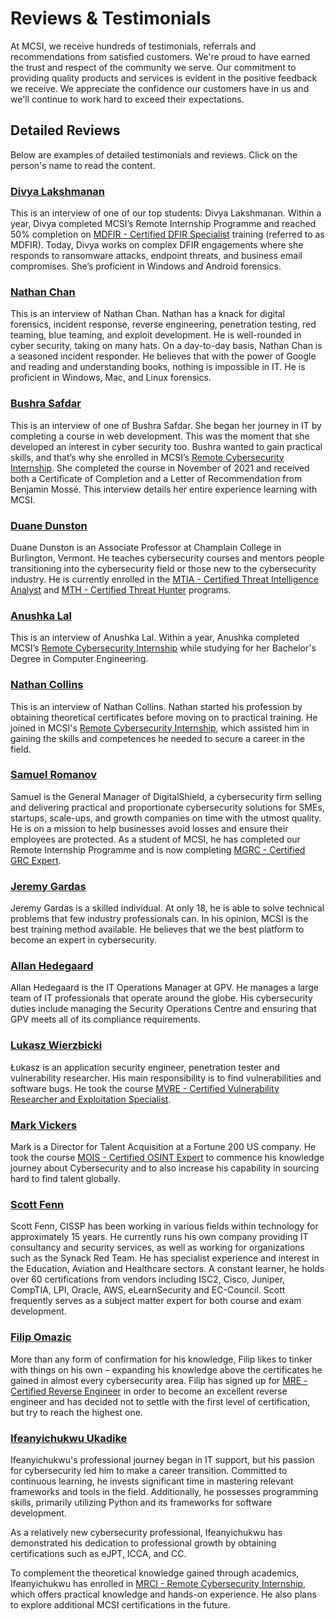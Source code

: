 # Reviews & Testimonials

At MCSI, we receive hundreds of testimonials, referrals and recommendations from satisfied customers. We're proud to have earned the trust and respect of the community we serve. Our commitment to providing quality products and services is evident in the positive feedback we receive. We appreciate the confidence our customers have in us and we'll continue to work hard to exceed their expectations.

## Detailed Reviews

Below are examples of detailed testimonials and reviews. Click on the person's name to read the content.

### [Divya Lakshmanan](review-and-testimonial-divya-lakshmanan)

This is an interview of one of our top students: Divya Lakshmanan. Within a year, Divya completed MCSI’s Remote Internship Programme and reached 50% completion on [MDFIR - Certified DFIR Specialist](https://www.mosse-institute.com/certifications/mdfir-certified-dfir-specialist.html) training (referred to as MDFIR). Today, Divya works on complex DFIR engagements where she responds to ransomware attacks, endpoint threats, and business email compromises. She’s proficient in Windows and Android forensics.

### [Nathan Chan](review-and-testimonial-nathan-chan)

This is an interview of Nathan Chan. Nathan has a knack for digital forensics, incident response, reverse engineering, penetration testing, red teaming, blue teaming, and exploit development. He is well-rounded in cyber security, taking on many hats. On a day-to-day basis, Nathan Chan is a seasoned incident responder. He believes that with the power of Google and reading and understanding books, nothing is impossible in IT. He is proficient in Windows, Mac, and Linux forensics.

### [Bushra Safdar](review-and-testimonial-bushra-safdar)

This is an interview of one of Bushra Safdar. She began her journey in IT by completing a course in web development. This was the moment that she developed an interest in cyber security too. Bushra wanted to gain practical skills, and that’s why she enrolled in MCSI’s [Remote Cybersecurity Internship](https://www.mosse-institute.com/certifications/mrci-remote-cybersecurity-internship.html). She completed the course in November of 2021 and received both a Certificate of Completion and a Letter of Recommendation from Benjamin Mossé. This interview details her entire experience learning with MCSI.

### [Duane Dunston](review-and-testimonial-duane-dunston)

Duane Dunston is an Associate Professor at Champlain College in Burlington, Vermont. He teaches cybersecurity courses and mentors people transitioning into the cybersecurity field or those new to the cybersecurity industry. He is currently enrolled in the [MTIA - Certified Threat Intelligence Analyst](https://www.mosse-institute.com/certifications/mtia-certified-threat-intelligence-analyst.html) and [MTH - Certified Threat Hunter](https://www.mosse-institute.com/certifications/mth-certified-threat-hunter.html) programs.

### [Anushka Lal](review-and-testimonial-anushka-lal)

This is an interview of Anushka Lal. Within a year, Anushka completed MCSI’s [Remote Cybersecurity Internship](https://www.mosse-institute.com/certifications/mrci-remote-cybersecurity-internship.html) while studying for her Bachelor's Degree in Computer Engineering.

### [Nathan Collins](review-and-testimonial-nathan-collins)

This is an interview of Nathan Collins. Nathan started his profession by obtaining theoretical certificates before moving on to practical training. He joined in MCSI's [Remote Cybersecurity Internship](https://www.mosse-institute.com/certifications/mrci-remote-cybersecurity-internship.html), which assisted him in gaining the skills and competences he needed to secure a career in the field.

### [Samuel Romanov](review-and-testimonial-samuel-romanov)

Samuel is the General Manager of DigitalShield, a cybersecurity firm selling and delivering practical and proportionate cybersecurity solutions for SMEs, startups, scale-ups, and growth companies on time with the utmost quality. He is on a mission to help businesses avoid losses and ensure their employees are protected. As a student of MCSI, he has completed our Remote Internship Programme and is now completing [MGRC - Certified GRC Expert](https://www.mosse-institute.com/certifications/mgrc-certified-grc-practitioner.html).

### [Jeremy Gardas](review-and-testimonial-jeremy-gardas)

Jeremy Gardas is a skilled individual. At only 18, he is able to solve technical problems that few industry professionals can. In his opinion, MCSI is the best training method available. He believes that we the best platform to become an expert in cybersecurity. 

### [Allan Hedegaard](review-and-testimonial-allan-hedegaard)

Allan Hedegaard is the IT Operations Manager at GPV. He manages a large team of IT professionals that operate around the globe. His cybersecurity duties include managing the Security Operations Centre and ensuring that GPV meets all of its compliance requirements.

### [Lukasz Wierzbicki](review-and-testimonial-lukasz-wierzbicki)

Łukasz is an application security engineer, penetration tester and vulnerability researcher. His main responsibility is to find vulnerabilities and software bugs. He took the course [MVRE - Certified Vulnerability Researcher and Exploitation Specialist](https://www.mosse-institute.com/certifications/mvre-vulnerability-researcher-and-exploitation-specialist.html).

### [Mark Vickers](mark-vickers)

Mark is a Director for Talent Acquisition at a Fortune 200 US company. He took the course [MOIS - Certified OSINT Expert](https://www.mosse-institute.com/certifications/mois-certified-osint-expert.html) to commence his knowledge journey about Cybersecurity and to also increase his capability in sourcing hard to find talent globally.

### [Scott Fenn](scott-fenn)

Scott Fenn, CISSP has been working in various fields within technology for approximately 15 years. He currently runs his own company providing IT consultancy and security services, as well as working for organizations such as the Synack Red Team. He has specialist experience and interest in the Education, Aviation and Healthcare sectors. A constant learner, he holds over 60 certifications from vendors including ISC2, Cisco, Juniper, CompTIA, LPI, Oracle, AWS, eLearnSecurity and EC-Council. Scott frequently serves as a subject matter expert for both course and exam development.

### [Filip Omazic](filip-omazic)

More than any form of confirmation for his knowledge, Filip likes to tinker with things on his own –
expanding his knowledge above the certificates he gained in almost every cybersecurity area. Filip has
signed up for [MRE - Certified Reverse Engineer](https://www.mosse-institute.com/certifications/mre-certified-reverse-engineer.html) in order to become an excellent reverse engineer and has decided not to settle with
the first level of certification, but try to reach the highest one.

### [Ifeanyichukwu Ukadike](ifeanyichukwu_ukadike)

Ifeanyichukwu's professional journey began in IT support, but his passion for cybersecurity led him to make a career transition. Committed to continuous learning, he invests significant time in mastering relevant frameworks and tools in the field. Additionally, he possesses programming skills, primarily utilizing Python and its frameworks for software development.

As a relatively new cybersecurity professional, Ifeanyichukwu has demonstrated his dedication to professional growth by obtaining certifications such as eJPT, ICCA, and CC.

To complement the theoretical knowledge gained through academics, Ifeanyichukwu has enrolled in [MRCI - Remote Cybersecurity Internship](https://www.mosse-institute.com/certifications/mrci-remote-cybersecurity-internship.html), which offers practical knowledge and hands-on experience. He also plans to explore additional MCSI certifications in the future.